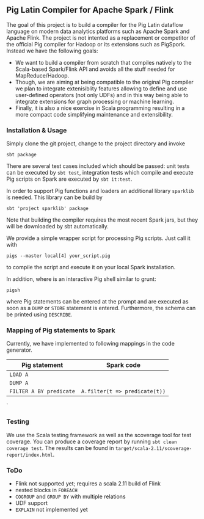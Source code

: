 ## Pig Latin Compiler for Apache Spark / Flink ##

The goal of this project is to build a compiler for the Pig Latin dataflow language on modern data analytics
platforms such as Apache Spark and Apache Flink. The project is not intented as a replacement or competitor of
the official Pig compiler for Hadoop or its extensions such as PigSpork. Instead we have the following goals:

 * We want to build a compiler from scratch that compiles natively to the Scala-based Spark/Flink API and avoids all the
   stuff needed for MapReduce/Hadoop.
 * Though, we are aiming at being compatible to the original Pig compiler we plan to integrate extenisiblity features 
   allowing to define and use user-defined operators (not only UDFs) and in this way being able to integrate extensions
   for graph processing or machine learning.
 * Finally, it is also a nice exercise in Scala programming resulting in a more compact code simplifying maintenance
   and extensibility.

### Installation & Usage ###

Simply clone the git project, change to the project directory and invoke

```
sbt package
```

There are several test cases included which should be passed: unit tests can be executed by `sbt test`, integration tests which compile and execute Pig scripts on Spark are executed by `sbt it:test`.

In order to support Pig functions and loaders an additional library `sparklib` is needed. This library can be build by

```
sbt 'project sparklib' package
```

Note that building the compiler requires the most recent Spark jars, but they will be downloaded by sbt automatically.


We provide a simple wrapper script for processing Pig scripts. Just call it with 

```
pigs --master local[4] your_script.pig
```

to compile the script and execute it on your local Spark installation.

In addition, where is an interactive Pig shell similar to grunt:

```
pigsh
```

where Pig statements can be entered at the prompt and are executed as soon as
a `DUMP` or `STORE` statement is entered. Furthermore, the schema can be printed using `DESCRIBE`.


### Mapping of Pig statements to Spark ###

Currently, we have implemented to following mappings in the code generator.

| Pig statement  | Spark code |
| ------------- | ------------- |
| `LOAD A` |   |
| `DUMP A` |   |
| `FILTER A BY predicate`  | `A.filter(t => predicate(t))`   |
`
### Testing ###

We use the Scala testing framework as well as the scoverage tool for test coverage. You can produce
a coverage report by running `sbt clean coverage test`. The results can be found in 
`target/scala-2.11/scoverage-report/index.html`.

### ToDo ###

 * Flink not supported yet; requires a scala 2.11 build of Flink
 * nested blocks in `FOREACH`
 * `COGROUP` and `GROUP BY` with multiple relations
 * UDF support
 * `EXPLAIN` not implemented yet

